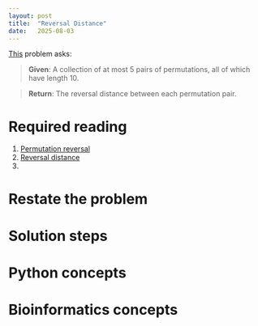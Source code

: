 ```yaml
---
layout: post
title:  "Reversal Distance"
date:   2025-08-03
---
```


[This](https://rosalind.info/problems/rear/) problem asks:

> **Given**: A collection of at most 5 pairs of permutations, all of which have length 10.

> **Return**: The reversal distance between each permutation pair.

<!--Break-->

# Required reading
1. [Permutation reversal](https://rosalind.info/glossary/reversal/)
2. [Reversal distance](https://rosalind.info/glossary/reversal-distance/)
3. 

# Restate the problem


# Solution steps


# Python concepts

# Bioinformatics concepts


